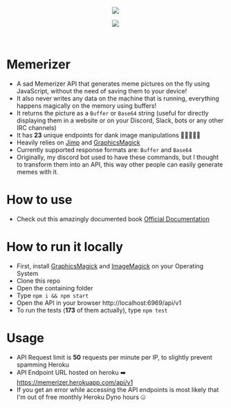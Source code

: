 <p align="center">
  <img src="https://i.imgur.com/HiaDkDQ.png"><br/>
</p>

<p align="center">
    <a href="https://travis-ci.org/tutyamxx/memerizer"><img src="https://travis-ci.org/tutyamxx/memerizer.svg?branch=master"></a>
</p>

<br />

# Memerizer

* A sad Memerizer API that generates meme pictures on the fly using JavaScript, without the need of saving them to your device!
* It also never writes any data on the machine that is running, everything happens magically on the memory using buffers!
* It returns the picture as a `Buffer` or `Base64` string (useful for directly displaying them in a website or on your Discord, Slack, bots or any other IRC channels)
* It has **23** unique endpoints for dank image manipulations 🤘🏽🤪🤘🏽
* Heavily relies on [Jimp](https://github.com/oliver-moran/jimp) and [GraphicsMagick](https://github.com/aheckmann/gm)
* Currently supported response formats are: `Buffer` and `Base64`
* Originally, my discord bot used to have these commands, but I thought to transform them into an API, this way other people can easily generate memes with it.

# How to use

* Check out this amazingly documented book [Official Documentation](https://tutyamxx.gitbook.io/memerizer-api-documentation/)

# How to run it locally

* First, install [GraphicsMagick](http://www.graphicsmagick.org/download.html) and [ImageMagick](https://imagemagick.org/script/download.php) on your Operating System
* Clone this repo
* Open the containing folder
* Type `npm i && npm start`
* Open the API in your browser http://localhost:6969/api/v1
* To run the tests (**173** of them actually), type `npm test`

# Usage

* API Request limit is **50** requests per minute per IP, to slightly prevent spamming Heroku
* API Endpoint URL hosted on heroku ➡️ https://memerizer.herokuapp.com/api/v1
* If you get an error while accessing the API endpoints is most likely that I'm out of free monthly Heroku Dyno hours 🤐
